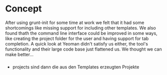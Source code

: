 Concept
===========

After using grunt-init for some time at work we felt that it had some shortcomings like missing support for including other templates. We also found thath the command line interface could be improved in some ways, like creating the project folder for the user and having support for tab completion. A quick look at Yeoman didn't satisfy us either, the tool's functionality and their large code base just flattened us. We thought we can make better...

### 

* projects sind dann die aus den Templates erzeugten Projekte